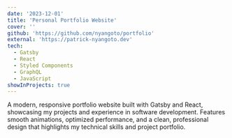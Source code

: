 ```yaml
---
date: '2023-12-01'
title: 'Personal Portfolio Website'
cover: ''
github: 'https://github.com/nyangoto/portfolio'
external: 'https://patrick-nyangoto.dev'
tech:
  - Gatsby
  - React
  - Styled Components
  - GraphQL
  - JavaScript
showInProjects: true
---
```


A modern, responsive portfolio website built with Gatsby and React, showcasing my projects and experience in software development. Features smooth animations, optimized performance, and a clean, professional design that highlights my technical skills and project portfolio.
